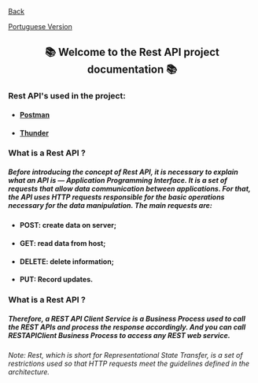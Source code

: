 <div>
  <p><a href="https://github.com/Squad-Back-End/reprography-nodejs/blob/master/docs/README-en.md">Back</a></p>
  <p><a href="https://github.com/Squad-Back-End/reprography-nodejs/blob/master/docs/rest_api_client/README.md">Portuguese Version</a></p>
</div>

<h2 align="center"> 📚 Welcome to the Rest API project documentation 📚 </h2>

### Rest API's used in the project:

* #### [Postman](https://github.com/Squad-Back-End/reprography-nodejs/tree/master/docs/rest_api_client/postman/README-en.md)
* #### [Thunder](https://github.com/Squad-Back-End/reprography-nodejs/tree/master/docs/rest_api_client/thunder%20client/README-en.md)


### What is a Rest API ?

##### Before introducing the concept of Rest API, it is necessary to explain what an API is — Application Programming Interface. It is a set of requests that allow data communication between applications. For that, the API uses HTTP requests responsible for the basic operations necessary for the data manipulation. The main requests are:

* #### POST: create data on server;
* #### GET: read data from host;
* #### DELETE: delete information;
* #### PUT: Record updates.

### What is a Rest API ?

##### Therefore, a REST API Client Service is a Business Process used to call the REST APIs and process the response accordingly. And you can call RESTAPIClient Business Process to access any REST web service.

###### Note: Rest, which is short for Representational State Transfer, is a set of restrictions used so that HTTP requests meet the guidelines defined in the architecture.
